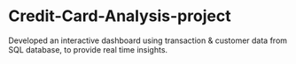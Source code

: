 # Credit-Card-Analysis-project
Developed an interactive dashboard using transaction &amp; customer data from SQL database, to provide real time insights.
